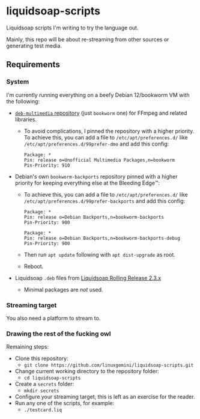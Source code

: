# liquidsoap-scripts

Liquidsoap scripts I'm writing to try the language out.

Mainly, this repo will be about re-streaming from other sources or generating test media.

## Requirements

### System

I'm currently running everything on a beefy Debian 12/bookworm VM with the following:
  - [`deb-multimedia` repository](https://www.deb-multimedia.org/) (just `bookworm` one) for FFmpeg and related libraries.
    * To avoid complications, I pinned the repository with a higher priority. To achieve this, you can add a file to `/etc/apt/preferences.d/` like `/etc/apt/preferences.d/99prefer-dmo` and add this config:

      ```
      Package: *
      Pin: release o=Unofficial Multimedia Packages,n=bookworm
      Pin-Priority: 910
      ```

  - Debian's own `bookworm-backports` repository pinned with a higher priority for keeping everything else at the Bleeding Edge™️:
    * To achieve this, you can add a file to `/etc/apt/preferences.d/` like `/etc/apt/preferences.d/99prefer-backports` and add this config:

      ```
      Package: *
      Pin: release o=Debian Backports,n=bookworm-backports
      Pin-Priority: 900
      
      Package: *
      Pin: release o=Debian Backports,n=bookworm-backports-debug
      Pin-Priority: 900
      ```

    * Then run `apt update` following with `apt dist-upgrade` as root.
    * Reboot.
  - Liquidsoap `.deb` files from [Liquidsoap Rolling Release 2.3.x](https://github.com/savonet/liquidsoap/releases/tag/rolling-release-v2.3.x)
    * Minimal packages are _not_ used.

### Streaming target

You also need a platform to stream to.

### Drawing the rest of the fucking owl

Remaining steps:
  - Clone this repository:
    * `git clone https://github.com/linuxgemini/liquidsoap-scripts.git`
  - Change current working directory to the repository folder:
    * `cd liquidsoap-scripts`
  - Create a `secrets` folder:
    * `mkdir secrets`
  - Configure your streaming target, this is left as an exercise for the reader.
  - Run any one of the scripts, for example:
    * `./testcard.liq`
